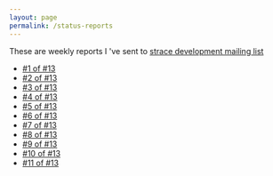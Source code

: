 ```yaml
---
layout: page
permalink: /status-reports
---
```

These are weekly reports I 've sent to [strace development mailing list][mailing-list]

* [#1 of #13](https://lists.strace.io/pipermail/strace-devel/2018-May/008212.html)
* [#2 of #13](https://lists.strace.io/pipermail/strace-devel/2018-May/008214.html)
* [#3 of #13](https://lists.strace.io/pipermail/strace-devel/2018-June/008225.html)
* [#4 of #13](https://lists.strace.io/pipermail/strace-devel/2018-June/008227.html)
* [#5 of #13](https://lists.strace.io/pipermail/strace-devel/2018-June/008242.html)
* [#6 of #13](https://lists.strace.io/pipermail/strace-devel/2018-June/008248.html)
* [#7 of #13](https://lists.strace.io/pipermail/strace-devel/2018-July/008275.html)
* [#8 of #13](https://lists.strace.io/pipermail/strace-devel/2018-July/008288.html)
* [#9 of #13](https://lists.strace.io/pipermail/strace-devel/2018-July/008315.html)
* [#10 of #13](https://lists.strace.io/pipermail/strace-devel/2018-July/008318.html)
* [#11 of #13](https://lists.strace.io/pipermail/strace-devel/2018-July/008323.html)

[mailing-list]: https://lists.strace.io/pipermail/strace-devel/

